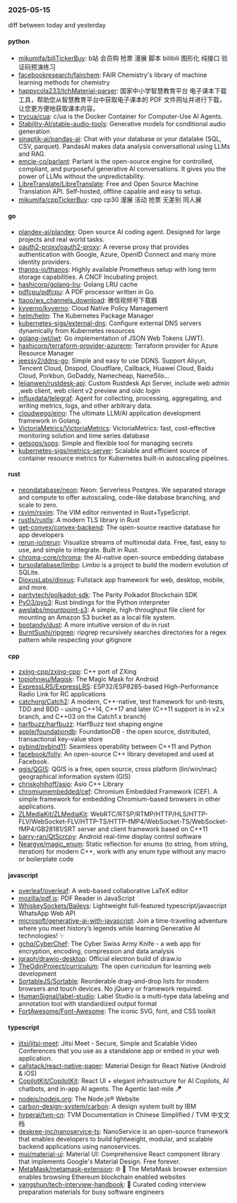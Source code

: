 ### 2025-05-15
diff between today and yesterday

#### python
* [mikumifa/biliTickerBuy](https://github.com/mikumifa/biliTickerBuy): b站 会员购 抢票 漫展 脚本 bilibili 图形化 纯接口 验证码预演练习
* [facebookresearch/fairchem](https://github.com/facebookresearch/fairchem): FAIR Chemistry's library of machine learning methods for chemistry
* [happycola233/tchMaterial-parser](https://github.com/happycola233/tchMaterial-parser): 国家中小学智慧教育平台 电子课本下载工具，帮助您从智慧教育平台中获取电子课本的 PDF 文件网址并进行下载，让您更方便地获取课本内容。
* [trycua/cua](https://github.com/trycua/cua): c/ua is the Docker Container for Computer-Use AI Agents.
* [Stability-AI/stable-audio-tools](https://github.com/Stability-AI/stable-audio-tools): Generative models for conditional audio generation
* [sinaptik-ai/pandas-ai](https://github.com/sinaptik-ai/pandas-ai): Chat with your database or your datalake (SQL, CSV, parquet). PandasAI makes data analysis conversational using LLMs and RAG.
* [emcie-co/parlant](https://github.com/emcie-co/parlant): Parlant is the open-source engine for controlled, compliant, and purposeful generative AI conversations. It gives you the power of LLMs without the unpredictability.
* [LibreTranslate/LibreTranslate](https://github.com/LibreTranslate/LibreTranslate): Free and Open Source Machine Translation API. Self-hosted, offline capable and easy to setup.
* [mikumifa/cppTickerBuy](https://github.com/mikumifa/cppTickerBuy): cpp cp30 漫展 活动 抢票 无差别 同人展

#### go
* [plandex-ai/plandex](https://github.com/plandex-ai/plandex): Open source AI coding agent. Designed for large projects and real world tasks.
* [oauth2-proxy/oauth2-proxy](https://github.com/oauth2-proxy/oauth2-proxy): A reverse proxy that provides authentication with Google, Azure, OpenID Connect and many more identity providers.
* [thanos-io/thanos](https://github.com/thanos-io/thanos): Highly available Prometheus setup with long term storage capabilities. A CNCF Incubating project.
* [hashicorp/golang-lru](https://github.com/hashicorp/golang-lru): Golang LRU cache
* [pdfcpu/pdfcpu](https://github.com/pdfcpu/pdfcpu): A PDF processor written in Go.
* [ltaoo/wx_channels_download](https://github.com/ltaoo/wx_channels_download): 微信视频号下载器
* [kyverno/kyverno](https://github.com/kyverno/kyverno): Cloud Native Policy Management
* [helm/helm](https://github.com/helm/helm): The Kubernetes Package Manager
* [kubernetes-sigs/external-dns](https://github.com/kubernetes-sigs/external-dns): Configure external DNS servers dynamically from Kubernetes resources
* [golang-jwt/jwt](https://github.com/golang-jwt/jwt): Go implementation of JSON Web Tokens (JWT).
* [hashicorp/terraform-provider-azurerm](https://github.com/hashicorp/terraform-provider-azurerm): Terraform provider for Azure Resource Manager
* [jeessy2/ddns-go](https://github.com/jeessy2/ddns-go): Simple and easy to use DDNS. Support Aliyun, Tencent Cloud, Dnspod, Cloudflare, Callback, Huawei Cloud, Baidu Cloud, Porkbun, GoDaddy, Namecheap, NameSilo...
* [lejianwen/rustdesk-api](https://github.com/lejianwen/rustdesk-api): Custom Rustdesk Api Server, include web admin ,web client, web client v2 preview and oidc login
* [influxdata/telegraf](https://github.com/influxdata/telegraf): Agent for collecting, processing, aggregating, and writing metrics, logs, and other arbitrary data.
* [cloudwego/eino](https://github.com/cloudwego/eino): The ultimate LLM/AI application development framework in Golang.
* [VictoriaMetrics/VictoriaMetrics](https://github.com/VictoriaMetrics/VictoriaMetrics): VictoriaMetrics: fast, cost-effective monitoring solution and time series database
* [getsops/sops](https://github.com/getsops/sops): Simple and flexible tool for managing secrets
* [kubernetes-sigs/metrics-server](https://github.com/kubernetes-sigs/metrics-server): Scalable and efficient source of container resource metrics for Kubernetes built-in autoscaling pipelines.

#### rust
* [neondatabase/neon](https://github.com/neondatabase/neon): Neon: Serverless Postgres. We separated storage and compute to offer autoscaling, code-like database branching, and scale to zero.
* [rsvim/rsvim](https://github.com/rsvim/rsvim): The VIM editor reinvented in Rust+TypeScript.
* [rustls/rustls](https://github.com/rustls/rustls): A modern TLS library in Rust
* [get-convex/convex-backend](https://github.com/get-convex/convex-backend): The open-source reactive database for app developers
* [rerun-io/rerun](https://github.com/rerun-io/rerun): Visualize streams of multimodal data. Free, fast, easy to use, and simple to integrate. Built in Rust.
* [chroma-core/chroma](https://github.com/chroma-core/chroma): the AI-native open-source embedding database
* [tursodatabase/limbo](https://github.com/tursodatabase/limbo): Limbo is a project to build the modern evolution of SQLite.
* [DioxusLabs/dioxus](https://github.com/DioxusLabs/dioxus): Fullstack app framework for web, desktop, mobile, and more.
* [paritytech/polkadot-sdk](https://github.com/paritytech/polkadot-sdk): The Parity Polkadot Blockchain SDK
* [PyO3/pyo3](https://github.com/PyO3/pyo3): Rust bindings for the Python interpreter
* [awslabs/mountpoint-s3](https://github.com/awslabs/mountpoint-s3): A simple, high-throughput file client for mounting an Amazon S3 bucket as a local file system.
* [bootandy/dust](https://github.com/bootandy/dust): A more intuitive version of du in rust
* [BurntSushi/ripgrep](https://github.com/BurntSushi/ripgrep): ripgrep recursively searches directories for a regex pattern while respecting your gitignore

#### cpp
* [zxing-cpp/zxing-cpp](https://github.com/zxing-cpp/zxing-cpp): C++ port of ZXing
* [topjohnwu/Magisk](https://github.com/topjohnwu/Magisk): The Magic Mask for Android
* [ExpressLRS/ExpressLRS](https://github.com/ExpressLRS/ExpressLRS): ESP32/ESP8285-based High-Performance Radio Link for RC applications
* [catchorg/Catch2](https://github.com/catchorg/Catch2): A modern, C++-native, test framework for unit-tests, TDD and BDD - using C++14, C++17 and later (C++11 support is in v2.x branch, and C++03 on the Catch1.x branch)
* [harfbuzz/harfbuzz](https://github.com/harfbuzz/harfbuzz): HarfBuzz text shaping engine
* [apple/foundationdb](https://github.com/apple/foundationdb): FoundationDB - the open source, distributed, transactional key-value store
* [pybind/pybind11](https://github.com/pybind/pybind11): Seamless operability between C++11 and Python
* [facebook/folly](https://github.com/facebook/folly): An open-source C++ library developed and used at Facebook.
* [qgis/QGIS](https://github.com/qgis/QGIS): QGIS is a free, open source, cross platform (lin/win/mac) geographical information system (GIS)
* [chriskohlhoff/asio](https://github.com/chriskohlhoff/asio): Asio C++ Library
* [chromiumembedded/cef](https://github.com/chromiumembedded/cef): Chromium Embedded Framework (CEF). A simple framework for embedding Chromium-based browsers in other applications.
* [ZLMediaKit/ZLMediaKit](https://github.com/ZLMediaKit/ZLMediaKit): WebRTC/RTSP/RTMP/HTTP/HLS/HTTP-FLV/WebSocket-FLV/HTTP-TS/HTTP-fMP4/WebSocket-TS/WebSocket-fMP4/GB28181/SRT server and client framework based on C++11
* [barry-ran/QtScrcpy](https://github.com/barry-ran/QtScrcpy): Android real-time display control software
* [Neargye/magic_enum](https://github.com/Neargye/magic_enum): Static reflection for enums (to string, from string, iteration) for modern C++, work with any enum type without any macro or boilerplate code

#### javascript
* [overleaf/overleaf](https://github.com/overleaf/overleaf): A web-based collaborative LaTeX editor
* [mozilla/pdf.js](https://github.com/mozilla/pdf.js): PDF Reader in JavaScript
* [WhiskeySockets/Baileys](https://github.com/WhiskeySockets/Baileys): Lightweight full-featured typescript/javascript WhatsApp Web API
* [microsoft/generative-ai-with-javascript](https://github.com/microsoft/generative-ai-with-javascript): Join a time-traveling adventure where you meet history’s legends while learning Generative AI technologies! ✨
* [gchq/CyberChef](https://github.com/gchq/CyberChef): The Cyber Swiss Army Knife - a web app for encryption, encoding, compression and data analysis
* [jgraph/drawio-desktop](https://github.com/jgraph/drawio-desktop): Official electron build of draw.io
* [TheOdinProject/curriculum](https://github.com/TheOdinProject/curriculum): The open curriculum for learning web development
* [SortableJS/Sortable](https://github.com/SortableJS/Sortable): Reorderable drag-and-drop lists for modern browsers and touch devices. No jQuery or framework required.
* [HumanSignal/label-studio](https://github.com/HumanSignal/label-studio): Label Studio is a multi-type data labeling and annotation tool with standardized output format
* [FortAwesome/Font-Awesome](https://github.com/FortAwesome/Font-Awesome): The iconic SVG, font, and CSS toolkit

#### typescript
* [jitsi/jitsi-meet](https://github.com/jitsi/jitsi-meet): Jitsi Meet - Secure, Simple and Scalable Video Conferences that you use as a standalone app or embed in your web application.
* [callstack/react-native-paper](https://github.com/callstack/react-native-paper): Material Design for React Native (Android & iOS)
* [CopilotKit/CopilotKit](https://github.com/CopilotKit/CopilotKit): React UI + elegant infrastructure for AI Copilots, AI chatbots, and in-app AI agents. The Agentic last-mile 🪁
* [nodejs/nodejs.org](https://github.com/nodejs/nodejs.org): The Node.js® Website
* [carbon-design-system/carbon](https://github.com/carbon-design-system/carbon): A design system built by IBM
* [hyperai/tvm-cn](https://github.com/hyperai/tvm-cn): TVM Documentation in Chinese Simplified / TVM 中文文档
* [deskree-inc/nanoservice-ts](https://github.com/deskree-inc/nanoservice-ts): NanoService is an open-source framework that enables developers to build lightweight, modular, and scalable backend applications using nanoservices.
* [mui/material-ui](https://github.com/mui/material-ui): Material UI: Comprehensive React component library that implements Google's Material Design. Free forever.
* [MetaMask/metamask-extension](https://github.com/MetaMask/metamask-extension): 🌐 🔌 The MetaMask browser extension enables browsing Ethereum blockchain enabled websites
* [yangshun/tech-interview-handbook](https://github.com/yangshun/tech-interview-handbook): 💯 Curated coding interview preparation materials for busy software engineers
